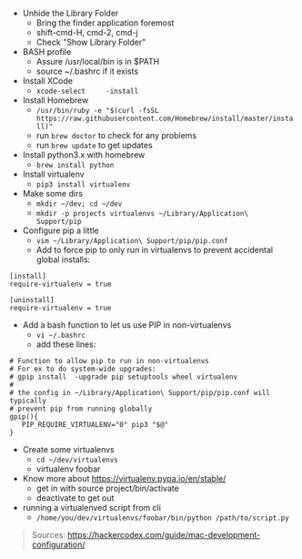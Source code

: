- Unhide the Library Folder
	- Bring the finder application foremost
	- shift-cmd-H, cmd-2, cmd-j
	- Check "Show Library Folder"
- BASH profile
	- Assure /usr/local/bin is in $PATH
	- source ~/.bashrc if it exists
- Install XCode
	- `xcode-select 	-install`
- Install Homebrew
	- `/usr/bin/ruby -e "$(curl -fsSL https://raw.githubusercontent.com/Homebrew/install/master/install)"`
	- run `brew doctor` to check for any problems
	- run `brew update` to get updates
- Install python3.x with homebrew
	- `brew install python`
- Install virtualenv
	- `pip3 install virtualenv`
- Make some dirs
	- `mkdir ~/dev; cd ~/dev`
	- `mkdir -p projects virtualenvs ~/Library/Application\ Support/pip`
- Configure pip a little
	- `vim ~/Library/Application\ Support/pip/pip.conf`
	- Add to force pip to only run in virtualenvs to prevent accidental global installs:
```
[install]
require-virtualenv = true

[uninstall]
require-virtualenv = true
```
- Add a bash function to let us use PIP in non-virtualenvs
	- `vi ~/.bashrc`
	- add these lines:
```
# Function to allow pip to run in non-virtualenvs
# For ex to do system-wide upgrades:
# gpip install 	-upgrade pip setuptools wheel virtualenv
#
# the config in ~/Library/Application\ Support/pip/pip.conf will typically
# prevent pip from running globally
gpip(){
   PIP_REQUIRE_VIRTUALENV="0" pip3 "$@"
}
```
- Create some virtualenvs
	- `cd ~/dev/virtualenvs`
	- virtualenv foobar
- Know more about https://virtualenv.pypa.io/en/stable/
	- get in with source project/bin/activate
	- deactivate to get out
- running a virtualenved script from cli
	- `/home/you/dev/virtualenvs/foobar/bin/python /path/to/script.py`

> Sources: https://hackercodex.com/guide/mac-development-configuration/

